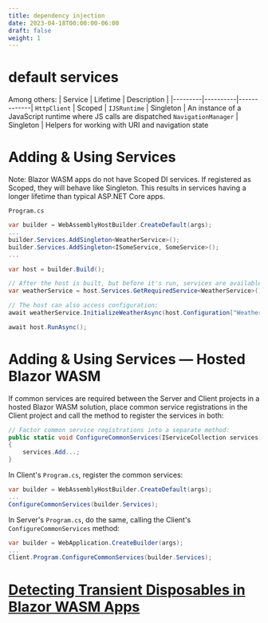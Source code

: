 ```yaml
---
title: dependency injection
date: 2023-04-18T00:00:00-06:00
draft: false
weight: 1
---
```


# default services
Among others:
| Service | Lifetime | Description |
|---------|----------|-------------|
`HttpClient` | Scoped | 
`IJSRuntime` | Singleton | An instance of a JavaScript runtime where JS calls are dispatched
`NavigationManager` | Singleton | Helpers for working with URI and navigation state

# Adding & Using Services
Note:  Blazor WASM apps do not have Scoped DI services.  If registered as Scoped, they will behave like Singleton.  This results in services having a longer lifetime than typical ASP.NET Core apps.

`Program.cs`
```cs
var builder = WebAssemblyHostBuilder.CreateDefault(args);
...
builder.Services.AddSingleton<WeatherService>();
builder.Services.AddSingleton<ISomeService, SomeService>();
...

var host = builder.Build();

// After the host is built, but before it's run, services are available from the root DI scope:
var weatherService = host.Services.GetRequiredService<WeatherService>();

// The host can also access configuration:
await weatherService.InitializeWeatherAsync(host.Configuration["WeatherServiceUri"]);

await host.RunAsync();
```

# Adding & Using Services — Hosted Blazor WASM
If common services are required between the Server and Client projects in a hosted Blazor WASM solution, place common service registrations in the Client project and call the method to register the services in both:
```cs
// Factor common service registrations into a separate method:
public static void ConfigureCommonServices(IServiceCollection services)
{
    services.Add...;
}
```
In Client's `Program.cs`, register the common services:
```cs
var builder = WebAssemblyHostBuilder.CreateDefault(args);
...
ConfigureCommonServices(builder.Services);
```
In Server's `Program.cs`, do the same, calling the Client's `ConfigureCommonServices` method:
```cs
var builder = WebApplication.CreateBuilder(args);
...
Client.Program.ConfigureCommonServices(builder.Services);
```

# [Detecting Transient Disposables in Blazor WASM Apps](https://learn.microsoft.com/en-us/aspnet/core/blazor/fundamentals/dependency-injection?view=aspnetcore-7.0#detect-transient-disposables-in-blazor-webassembly-apps)

